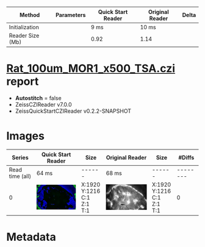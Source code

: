 |  Method            | Parameters       | Quick Start Reader | Original Reader | Delta  |
| -------------------|------------------|--------------------|-----------------|------- |
| Initialization     |                  |9 ms|10 ms|        |
| Reader Size (Mb)     |                  |0.92|1.14|        |
# [Rat_100um_MOR1_x500_TSA.czi](https://zenodo.org/record/7818783/files/Rat_100um_MOR1_x500_TSA.czi) report
 - **Autostitch** = false
 - ZeissCZIReader v7.0.0
 - ZeissQuickStartCZIReader v0.2.2-SNAPSHOT

# Images 

| Series            | Quick Start Reader | Size | Original Reader | Size | #Diffs |
|-------------------|--------------------|------|-----------------|------|--------|
| Read time (all)   |64 ms|------|68 ms|------|--------|
|0|![Rat_100um_MOR1_x500_TSA.quick_true.flat_true.stitch_false.series_0.jpg](Rat_100um_MOR1_x500_TSA/Rat_100um_MOR1_x500_TSA.quick_true.flat_true.stitch_false.series_0.jpg)|X:1920<br>Y:1216<br>C:1<br>Z:1<br>T:1|![Rat_100um_MOR1_x500_TSA.quick_false.flat_true.stitch_false.series_0.jpg](Rat_100um_MOR1_x500_TSA/Rat_100um_MOR1_x500_TSA.quick_false.flat_true.stitch_false.series_0.jpg)|X:1920<br>Y:1216<br>C:1<br>Z:1<br>T:1|0|

# Metadata

